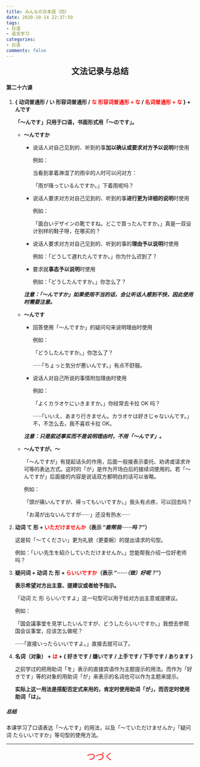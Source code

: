 ```yaml
---
title: みんなの日本語（四）
date: 2020-10-14 22:37:59
tags: 
- 日语
- 语言学习
categories: 
- 日语
comments: false
---
```


<center><strong><span style="font-size: 22px;">文法记录与总结</span></strong></center>

#### 第二十六课

<!--more-->

1. **{ 动词普通形 / い 形容词普通形 / <span style="color: red;">な 形容词普通形 + な</span> / <span style="color: red;">名词普通形 + な</span> } + んです**

    **「〜んです」只用于口语，书面形式用「〜のです」。**

    - **～んですか**

        - 说话人对自己见到的、听到的事**加以确认或要求对方予以说明**时使用

            例如：

            当看到拿着淋湿了的雨伞的人时可以问对方：

            「雨が降っているんですか。」下着雨呢吗？

        - 说话人要求对方对自己见到的、听到的事**进行更为详细的说明**时使用

            例如：

            「面白いデザインの靴ですね。どこで買ったんですか。」真是一双设计别样的鞋子呀，在哪买的？

        - 说话人要求对方对自己见到的、听到的事的**理由予以说明**时使用

            例如：「どうして遅れたんですか。」你为什么迟到了？

        - 要求就**事态予以说明**时使用

            例如：「どうしたんですか。」你怎么了？

        ***注意：「〜んですか」如果使用不当的话，会让听话人感到不快，因此使用时需要注意。***

    - **〜んです**

        - 回答使用「〜んですか」的疑问句来说明理由时使用

            例如：

            「どうしたんですか。」你怎么了？

            ······「ちょっと気分が悪いんです。」有点不舒服。

        - 说话人对自己所说的事情附加理由时使用

            例如：

            「よくカラオケにいきますか。」你经常去卡拉 OK 吗？

            ······「いいえ、あまり行きません。カラオケは好きじゃないんです。」不，不怎么去，我不喜欢卡拉 OK。

        ***注意：只是叙述事实而不是说明理由时，不用「〜んです」。***

    - **〜んですが、〜**

        「〜んですが」有提起话头的作用，后面一般接表示委托、劝诱或请求许可等的表达方式。这时的「が」是作为开场白后的接续词使用的。若「〜んですが」后面接的内容是说话双方都明白的话可以省略。

        例如：

        「頭が痛いんですが、帰ってもいいですか。」我头有点疼，可以回去吗？

        「お湯が出ないんですが······」还没有热水······

2. **动词 て 形 + <span style="color: red;">いただけませんか</span>（表示 “*能帮我······吗？*”）**

    这是较「〜てください」更为礼貌（更委婉）的提出请求的句型。

    例如：「いい先生を紹介していただけませんか。」您能帮我介绍一位好老师吗？

3. **疑问词 + 动词 た 形 + <span style="color: red;">らいいですか</span>（表示 “*······（做）好呢？*”）**

    **表示希望对方出主意、提建议或者给予指示。**

    「动词 た 形 らいいですよ」这一句型可以用于给对方出主意或提建议。

    例如：

    「国会議事堂を見学したいんですが、どうしたらいいですか。」我想去参观国会议事堂，应该怎么做呢？

    ······「直接いったらいいですよ。」直接去就可以了。

4. **名词（对象） + <span style="color: red;">は</span> + { 好きです / 嫌いです / 上手です / 下手です / あります }**

    之前学过的把用助词「を」表示的直接宾语作为主题提示的用法。而作为「好きです」等的对象的用助词「が」来表示的名词也可以作为主题来提示。

    **实际上这一用法是搭配否定式来用的，肯定时使用助词「が」，而否定时使用助词「は」。**



##### 总结

本课学习了口语表达「〜んです」的用法，以及「〜ていただけませんか」「疑问词 たらいいですか」等句型的使用方法。

----

<center><div style="color: red; font-size: 24px;">つづく<div></center>